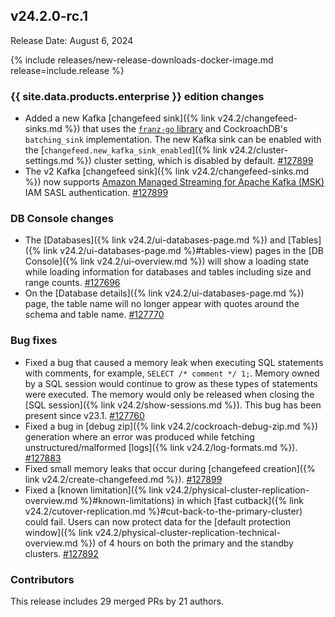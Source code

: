 ## v24.2.0-rc.1

Release Date: August 6, 2024

{% include releases/new-release-downloads-docker-image.md release=include.release %}

<h3 id="v24-2-0-rc-1-{{-site.data.products.enterprise-}}-edition-changes">{{ site.data.products.enterprise }} edition changes</h3>

- Added a new Kafka [changefeed sink]({% link v24.2/changefeed-sinks.md %}) that uses the [`franz-go` library](https://github.com/twmb/franz-go) and CockroachDB's `batching_sink` implementation. The new Kafka sink can be enabled with the [`changefeed.new_kafka_sink_enabled`]({% link v24.2/cluster-settings.md %}) cluster setting, which is disabled by default. [#127899][#127899]
- The v2 Kafka [changefeed sink]({% link v24.2/changefeed-sinks.md %}) now supports [Amazon Managed Streaming for Apache Kafka (MSK)](https://aws.amazon.com/msk/) IAM SASL authentication. [#127899][#127899]

<h3 id="v24-2-0-rc-1-db-console-changes">DB Console changes</h3>

- The [Databases]({% link v24.2/ui-databases-page.md %}) and [Tables]({% link v24.2/ui-databases-page.md %}#tables-view) pages in the [DB Console]({% link v24.2/ui-overview.md %}) will show a loading state while loading information for databases and tables including size and range counts. [#127696][#127696]
- On the [Database details]({% link v24.2/ui-databases-page.md %}) page, the table name will no longer appear with quotes around the schema and table name. [#127770][#127770]

<h3 id="v24-2-0-rc-1-bug-fixes">Bug fixes</h3>

- Fixed a bug that caused a memory leak when executing SQL statements with comments, for example, `SELECT /* comment */ 1;`. Memory owned by a SQL session would continue to grow as these types of statements were executed. The memory would only be released when closing the [SQL session]({% link v24.2/show-sessions.md %}). This bug has been present since v23.1. [#127760][#127760]
- Fixed a bug in [debug zip]({% link v24.2/cockroach-debug-zip.md %}) generation where an error was produced while fetching unstructured/malformed [logs]({% link v24.2/log-formats.md %}). [#127883][#127883]
- Fixed small memory leaks that occur during [changefeed creation]({% link v24.2/create-changefeed.md %}). [#127899][#127899]
- Fixed a [known limitation]({% link v24.2/physical-cluster-replication-overview.md %}#known-limitations) in which [fast cutback]({% link v24.2/cutover-replication.md %}#cut-back-to-the-primary-cluster) could fail. Users can now protect data for the [default protection window]({% link v24.2/physical-cluster-replication-technical-overview.md %}) of 4 hours on both the primary and the standby clusters. [#127892][#127892]

<div class="release-note-contributors" markdown="1">

<h3 id="v24-2-0-rc-1-contributors">Contributors</h3>

This release includes 29 merged PRs by 21 authors.

</div>

[#127696]: https://github.com/cockroachdb/cockroach/pull/127696
[#127760]: https://github.com/cockroachdb/cockroach/pull/127760
[#127770]: https://github.com/cockroachdb/cockroach/pull/127770
[#127883]: https://github.com/cockroachdb/cockroach/pull/127883
[#127892]: https://github.com/cockroachdb/cockroach/pull/127892
[#127899]: https://github.com/cockroachdb/cockroach/pull/127899
